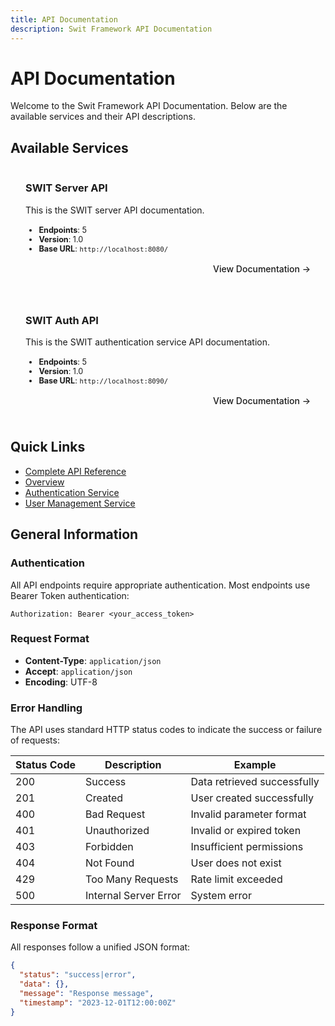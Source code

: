 ```yaml
---
title: API Documentation
description: Swit Framework API Documentation
---
```


# API Documentation

Welcome to the Swit Framework API Documentation. Below are the available services and their API descriptions.

## Available Services

<div class="service-grid">

<div class="service-card">

### [SWIT Server API](./switserve.md)

This is the SWIT server API documentation.

<div class="service-stats">

- **Endpoints**: 5
- **Version**: 1.0
- **Base URL**: `http://localhost:8080/`

</div>

[View Documentation →](./switserve.md)

</div>

<div class="service-card">

### [SWIT Auth API](./switauth.md)

This is the SWIT authentication service API documentation.

<div class="service-stats">

- **Endpoints**: 5
- **Version**: 1.0
- **Base URL**: `http://localhost:8090/`

</div>

[View Documentation →](./switauth.md)

</div>

</div>

## Quick Links

- [Complete API Reference](./complete.md)
- [Overview](./overview.md)
- [Authentication Service](./switauth.md)
- [User Management Service](./switserve.md)

## General Information

### Authentication

All API endpoints require appropriate authentication. Most endpoints use Bearer Token authentication:

```http
Authorization: Bearer <your_access_token>
```

### Request Format

- **Content-Type**: `application/json`
- **Accept**: `application/json`
- **Encoding**: UTF-8

### Error Handling

The API uses standard HTTP status codes to indicate the success or failure of requests:

| Status Code | Description | Example |
|-------------|-------------|----------|
| 200 | Success | Data retrieved successfully |
| 201 | Created | User created successfully |
| 400 | Bad Request | Invalid parameter format |
| 401 | Unauthorized | Invalid or expired token |
| 403 | Forbidden | Insufficient permissions |
| 404 | Not Found | User does not exist |
| 429 | Too Many Requests | Rate limit exceeded |
| 500 | Internal Server Error | System error |

### Response Format

All responses follow a unified JSON format:

```json
{
  "status": "success|error",
  "data": {},
  "message": "Response message",
  "timestamp": "2023-12-01T12:00:00Z"
}
```

<style>
.service-grid {
  display: grid;
  grid-template-columns: repeat(auto-fit, minmax(300px, 1fr));
  gap: 1rem;
  margin: 1rem 0;
}

.service-card {
  border: 1px solid var(--vp-c-border);
  border-radius: 8px;
  padding: 1.5rem;
  background: var(--vp-c-bg-soft);
}

.service-card h3 {
  margin-top: 0;
  color: var(--vp-c-brand-1);
}

.service-stats {
  margin: 1rem 0;
  font-size: 0.9em;
}

.service-card > p:last-child {
  margin-bottom: 0;
  text-align: right;
  font-weight: 500;
}

.service-card a {
  text-decoration: none;
}

.service-card a:hover {
  text-decoration: underline;
}
</style>

